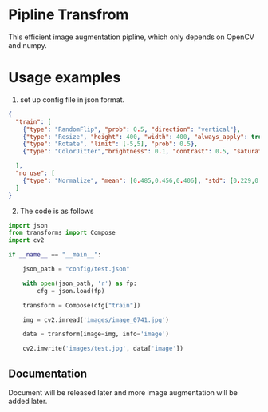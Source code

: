# Pipline Transfrom 

This efficient image augmentation pipline, which only depends on OpenCV and numpy.

# Usage examples

1. set up config file in json format.

```json
{
  "train": [
    {"type": "RandomFlip", "prob": 0.5, "direction": "vertical"},
    {"type": "Resize", "height": 400, "width": 400, "always_apply": true},
    {"type": "Rotate", "limit": [-5,5], "prob": 0.5},
    {"type": "ColorJitter","brightness": 0.1, "contrast": 0.5, "saturation": 0.1, "hue": 0.05, "prob": 1}

  ],
  "no use": [
    {"type": "Normalize", "mean": [0.485,0.456,0.406], "std": [0.229,0.224,0.225], "always_apply": true}
  ]
}

```

2. The code is as follows

```python
import json
from transforms import Compose
import cv2

if __name__ == "__main__":

    json_path = "config/test.json"

    with open(json_path, 'r') as fp:
        cfg = json.load(fp)

    transform = Compose(cfg["train"])

    img = cv2.imread('images/image_0741.jpg')

    data = transform(image=img, info='image')

    cv2.imwrite('images/test.jpg', data['image'])

```

## Documentation

Document will be released later and more image augmentation will be added later.



